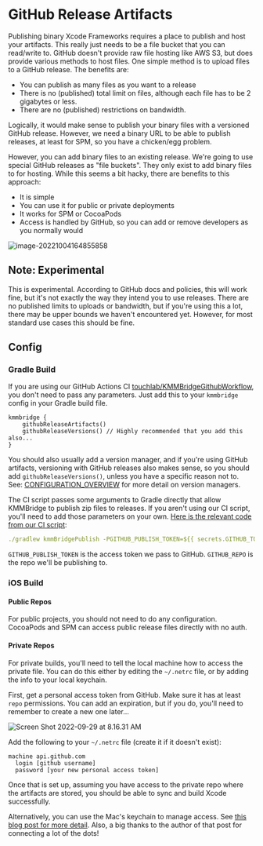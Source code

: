 # GitHub Release Artifacts

Publishing binary Xcode Frameworks requires a place to publish and host your artifacts. This really just needs to be a file bucket that you can read/write to. GitHub doesn't provide raw file hosting like AWS S3, but does provide various methods to host files. One simple method is to upload files to a GitHub release. The benefits are:

* You can publish as many files as you want to a release
* There is no (published) total limit on files, although each file has to be 2 gigabytes or less.
* There are no (published) restrictions on bandwidth.

Logically, it would make sense to publish your binary files with a versioned GitHub release. However, we need a binary URL to be able to publish releases, at least for SPM, so you have a chicken/egg problem.

However, you can add binary files to an existing release. We're going to use special GitHub releases as "file buckets". They only exist to add binary files to for hosting. While this seems a bit hacky, there are benefits to this approach:

* It is simple
* You can use it for public or private deployments
* It works for SPM or CocoaPods
* Access is handled by GitHub, so you can add or remove developers as you normally would

![image-20221004164855858](https://tl-navigator-images.s3.us-east-1.amazonaws.com/docimages/2022-10-04_16-48-image-20221004164855858.png)

## Note: Experimental

This is experimental. According to GitHub docs and policies, this will work fine, but it's not exactly the way they intend you to use releases. There are no published limits to uploads or bandwidth, but if you're using this a lot, there may be upper bounds we haven't encountered yet. However, for most standard use cases this should be fine.

## Config

### Gradle Build

If you are using our GitHub Actions CI [touchlab/KMMBridgeGithubWorkflow](https://github.com/touchlab/KMMBridgeGithubWorkflow), you don't need to pass any parameters. Just add this to your `kmmbridge` config in your Gradle build file.

```koltin
kmmbridge {
    githubReleaseArtifacts()
    githubReleaseVersions() // Highly recommended that you add this also...
}
```

You should also usually add a version manager, and if you're using GitHub artifacts, versioning with GitHub releases also makes sense, so you should add `githubReleaseVersions()`, unless you have a specific reason not to. See:  [CONFIGURATION_OVERVIEW](CONFIGURATION_OVERVIEW.md) for more detail on version managers.

The CI script passes some arguments to Gradle directly that allow KMMBridge to publish zip files to releases.  If you aren't using our CI script, you'll need to add those parameters on your own. [Here is the relevant code from our CI script](https://github.com/touchlab/KMMBridgeGithubWorkflow/blob/f6075b60151caf15b8759c811b0d2458fbdd08a7/.github/workflows/faktorybuild.yml#L49):

```yaml
./gradlew kmmBridgePublish -PGITHUB_PUBLISH_TOKEN=${{ secrets.GITHUB_TOKEN }} -PGITHUB_REPO=${{ github.repository }}
```

`GITHUB_PUBLISH_TOKEN` is the access token we pass to GitHub. `GITHUB_REPO` is the repo we'll be publishing to.

### iOS Build

#### Public Repos

For public projects, you should not need to do any configuration. CocoaPods and SPM can access public release files directly with no auth.

#### Private Repos

For private builds, you'll need to tell the local machine how to access the private file. You can do this either by editing the `~/.netrc` file, or by adding the info to your local keychain.

First, get a personal access token from GitHub. Make sure it has at least `repo` permissions. You can add an expiration, but if you do, you'll need to remember to create a new one later...

![Screen Shot 2022-09-29 at 8.16.31 AM](https://tl-navigator-images.s3.us-east-1.amazonaws.com/docimages/2022-09-29_08-17-Screen%20Shot%202022-09-29%20at%208.16.31%20AM.png)

Add the following to your `~/.netrc` file (create it if it doesn't exist):

```
machine api.github.com
  login [github username]
  password [your new personal access token]
```

Once that is set up, assuming you have access to the private repo where the artifacts are stored, you should be able to sync and build Xcode successfully.

Alternatively, you can use the Mac's keychain to manage access. See [this blog post for more detail](https://medium.com/geekculture/xcode-13-3-supports-spm-binary-dependency-in-private-github-release-8d60a47d5e45). Also, a big thanks to the author of that post for connecting a lot of the dots!